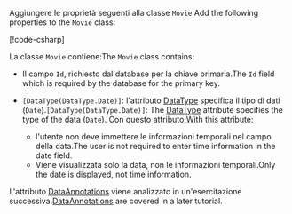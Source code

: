 <span data-ttu-id="d9c83-101">Aggiungere le proprietà seguenti alla classe `Movie`:</span><span class="sxs-lookup"><span data-stu-id="d9c83-101">Add the following properties to the `Movie` class:</span></span>

[!code-csharp[](~/tutorials/first-mvc-app/start-mvc/sample/MvcMovie22/Models/Movie.cs?name=snippet1)]

<span data-ttu-id="d9c83-102">La classe `Movie` contiene:</span><span class="sxs-lookup"><span data-stu-id="d9c83-102">The `Movie` class contains:</span></span>

* <span data-ttu-id="d9c83-103">Il campo `Id`, richiesto dal database per la chiave primaria.</span><span class="sxs-lookup"><span data-stu-id="d9c83-103">The `Id` field which is required by the database for the primary key.</span></span>
* <span data-ttu-id="d9c83-104">`[DataType(DataType.Date)]`: l'attributo [DataType](/dotnet/api/microsoft.aspnetcore.mvc.dataannotations.internal.datatypeattributeadapter) specifica il tipo di dati (`Date`).</span><span class="sxs-lookup"><span data-stu-id="d9c83-104">`[DataType(DataType.Date)]`:  The [DataType](/dotnet/api/microsoft.aspnetcore.mvc.dataannotations.internal.datatypeattributeadapter) attribute specifies the type of the data (`Date`).</span></span> <span data-ttu-id="d9c83-105">Con questo attributo:</span><span class="sxs-lookup"><span data-stu-id="d9c83-105">With this attribute:</span></span>

  * <span data-ttu-id="d9c83-106">l'utente non deve immettere le informazioni temporali nel campo della data.</span><span class="sxs-lookup"><span data-stu-id="d9c83-106">The user is not required to enter time information in the date field.</span></span>
  * <span data-ttu-id="d9c83-107">Viene visualizzata solo la data, non le informazioni temporali.</span><span class="sxs-lookup"><span data-stu-id="d9c83-107">Only the date is displayed, not time information.</span></span>

<span data-ttu-id="d9c83-108">L'attributo [DataAnnotations](/dotnet/api/system.componentmodel.dataannotations) viene analizzato in un'esercitazione successiva.</span><span class="sxs-lookup"><span data-stu-id="d9c83-108">[DataAnnotations](/dotnet/api/system.componentmodel.dataannotations) are covered in a later tutorial.</span></span>